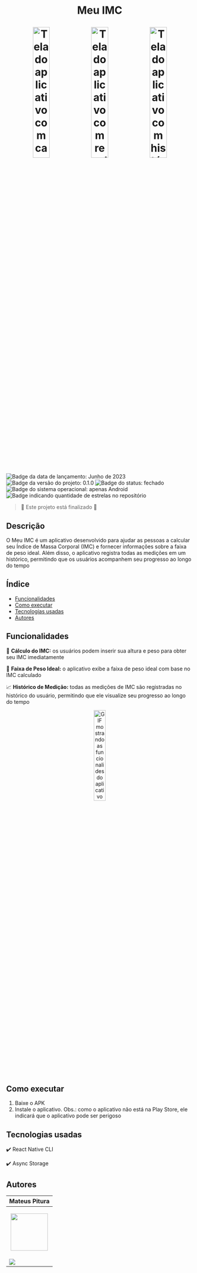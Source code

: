 <h1 align="center"> 
  <p>Meu IMC</p>
  <p>
    <img src="https://github.com/MateusPitura/app-calculadora-imc/assets/119008106/5b61f70b-5422-41c2-939a-da55ce9f1f8d" alt="Tela do aplicativo com campos de peso e altura e um botão para calcular IMC" width="30%"> 
    <img src="https://github.com/MateusPitura/app-calculadora-imc/assets/119008106/d1e49307-2b2b-41b5-a25c-d1d99064a9ec" alt="Tela do aplicativo com resultado cálculo do IMC" width="30%"> 
    <img src="https://github.com/MateusPitura/app-calculadora-imc/assets/119008106/3f83f69a-43a3-4a00-8bfd-c5366dd86a1b" alt="Tela do aplicativo com histórico dos cálculos do IMC" width="30%"> 
  </p>
</h1>

<p> 
  <img src="https://img.shields.io/badge/Release-June%202023-green" alt="Badge da data de lançamento: Junho de 2023"> 
  <img src="https://img.shields.io/badge/Version-0.1.0-blue" alt="Badge da versão do projeto: 0.1.0"> 
  <img src="https://img.shields.io/badge/Status-Closed-brightgreen" alt="Badge do status: fechado"> 
  <img src="https://img.shields.io/badge/OS-Only%20Android-red" alt="Badge do sistema operacional: apenas Android"> 
  <img src="https://img.shields.io/github/stars/MateusPitura/app-calculadora-imc?style=social" alt="Badge indicando quantidade de estrelas no repositório">
</p> 

> :checkered_flag: Este projeto está finalizado :checkered_flag: 

## Descrição 

O Meu IMC é um aplicativo desenvolvido para ajudar as pessoas a calcular seu Índice de Massa Corporal (IMC) e fornecer informações sobre a faixa de peso ideal. Além disso, o aplicativo registra todas as medições em um histórico, permitindo que os usuários acompanhem seu progresso ao longo do tempo

## Índice 

- [Funcionalidades](#funcionalidades) 
- [Como executar](#como-executar) 
- [Tecnologias usadas](#tecnologias-usadas) 
- [Autores](#autores) 

## Funcionalidades 

:1234: **Cálculo do IMC:** os usuários podem inserir sua altura e peso para obter seu IMC imediatamente 
 
:straight_ruler: **Faixa de Peso Ideal:** o aplicativo exibe a faixa de peso ideal com base no IMC calculado
 
:chart_with_upwards_trend: **Histórico de Medição:** todas as medições de IMC são registradas no histórico do usuário, permitindo que ele visualize seu progresso ao longo do tempo

<p align="center">
  <img src="https://github.com/MateusPitura/app-calculadora-imc/assets/119008106/48e8cba9-279a-41a1-861d-d068355b09a5" alt="GIF mostrando as funcionalides do aplicativo" width="25%"> 
</p> 

## Como executar 

1. Baixe o APK
2. Instale o aplicativo. Obs.: como o aplicativo não está na Play Store, ele indicará que o aplicativo pode ser perigoso 

## Tecnologias usadas 
 
:heavy_check_mark: React Native CLI
 
:heavy_check_mark: Async Storage

## Autores 

| Mateus Pitura | 
|------| 
| <p align="center"><img src="https://user-images.githubusercontent.com/119008106/227821967-fac62c31-0d62-485b-829e-ef56c033e21a.jpeg" width="100" height="100"></p> | 
| <a href="https://www.linkedin.com/in/mateuspitura/"><img src="https://img.shields.io/badge/LinkedIn-0077B5?style=for-the-badge&logo=linkedin&logoColor=white"> | 
